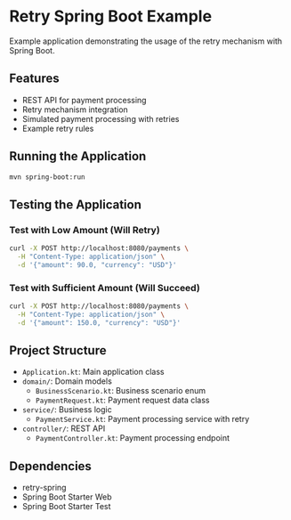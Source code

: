 # Retry Spring Boot Example

Example application demonstrating the usage of the retry mechanism with Spring Boot.

## Features

- REST API for payment processing
- Retry mechanism integration
- Simulated payment processing with retries
- Example retry rules

## Running the Application

```bash
mvn spring-boot:run
```

## Testing the Application

### Test with Low Amount (Will Retry)

```bash
curl -X POST http://localhost:8080/payments \
  -H "Content-Type: application/json" \
  -d '{"amount": 90.0, "currency": "USD"}'
```

### Test with Sufficient Amount (Will Succeed)

```bash
curl -X POST http://localhost:8080/payments \
  -H "Content-Type: application/json" \
  -d '{"amount": 150.0, "currency": "USD"}'
```

## Project Structure

- `Application.kt`: Main application class
- `domain/`: Domain models
  - `BusinessScenario.kt`: Business scenario enum
  - `PaymentRequest.kt`: Payment request data class
- `service/`: Business logic
  - `PaymentService.kt`: Payment processing service with retry
- `controller/`: REST API
  - `PaymentController.kt`: Payment processing endpoint

## Dependencies

- retry-spring
- Spring Boot Starter Web
- Spring Boot Starter Test 